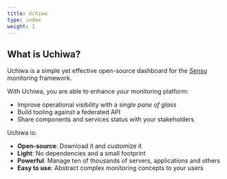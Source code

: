 ```yaml
---
title: Uchiwa
type: index
weight: 1
---
```


## What is Uchiwa?

Uchiwa is a simple yet effective open-source dashboard for the
[Sensu](https://sensuapp.org/) monitoring framework.

With Uchiwa, you are able to enhance your monitoring platform:

* Improve operational visibility with a *single pane of glass*
* Build tooling against a federated API
* Share components and services status with your stakeholders

Uchiwa is:

* **Open-source**: Download it and customize it
* **Light**: No dependencies and a small footprint
* **Powerful**: Manage ten of thousands of servers, applications and others
* **Easy to use**: Abstract complex monitoring concepts to your users
